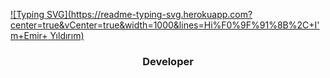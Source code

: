 [![Typing SVG](https://readme-typing-svg.herokuapp.com?center=true&vCenter=true&width=1000&lines=Hi%F0%9F%91%8B%2C+I'm+Emir+ Yıldırım)](https://github.com/eglarestN)
<h3 align="center">Developer</h3>


